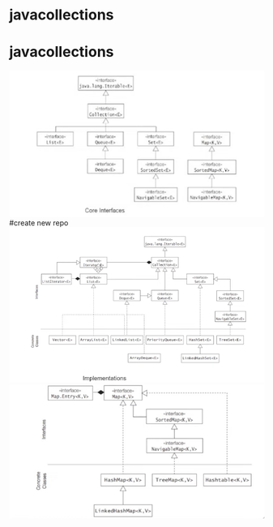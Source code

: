 # javacollections
# javacollections

![img.png](img.png)#create new repo 
![img_1.png](img_1.png)
![img_2.png](img_2.png)